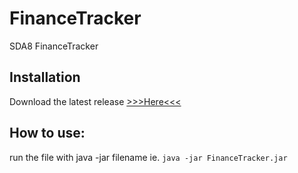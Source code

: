 # FinanceTracker
SDA8 FinanceTracker

## Installation
Download the latest release [>>>Here<<<](https://github.com/pXius/FinanceTracker/releases/tag/1.0)

## How to use: 
run the file with java -jar filename
ie.
`java -jar FinanceTracker.jar`
